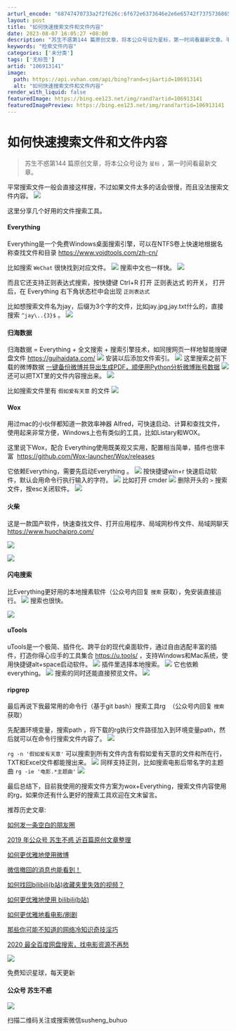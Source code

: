 ```yaml
---
arturl_encode: "68747470733a2f2f626c:6f672e6373646e2e6e65742f73757368656e67627568756f2f:61727469636c652f64657461696c732f313036393133313431"
layout: post
title: "如何快速搜索文件和文件内容"
date: 2023-08-07 16:05:27 +08:00
description: "苏生不惑第144 篇原创文章，将本公众号设为星标，第一时间看最新文章。平常搜索文件一般会直接这样搜，"
keywords: "检索文件内容"
categories: ['未分类']
tags: ['无标签']
artid: "106913141"
image:
  path: https://api.vvhan.com/api/bing?rand=sj&artid=106913141
  alt: "如何快速搜索文件和文件内容"
render_with_liquid: false
featuredImage: https://bing.ee123.net/img/rand?artid=106913141
featuredImagePreview: https://bing.ee123.net/img/rand?artid=106913141
---
```


# 如何快速搜索文件和文件内容

> 苏生不惑第144 篇原创文章，将本公众号设为
> `星标`
> ，第一时间看最新文章。

平常搜索文件一般会直接这样搜，不过如果文件太多的话会很慢，而且没法搜索文件内容。
![](https://i-blog.csdnimg.cn/blog_migrate/71716f52317b4d017963df9d91541f79.png)

这里分享几个好用的文件搜索工具。

#### Everything

Everything是一个免费Windows桌面搜索引擎，可以在NTFS卷上快速地根据名称查找文件和目录 https://www.voidtools.com/zh-cn/

比如搜索
`WeChat`
很快找到对应文件。
![](https://i-blog.csdnimg.cn/blog_migrate/59f5b0fd8ee5dab6e04e562df8a5acdf.png)
搜索中文也一样快。
![](https://i-blog.csdnimg.cn/blog_migrate/6d1d3834f22d20b7a85b75b6b4c7614f.png)

而且它还支持正则表达式搜索，按快捷键 Ctrl+R 打开 正则表达式 的开关， 打开后，在 Everything 右下角状态栏中会出现
`正则表达式`

比如想搜索文件名为jay，后缀为3个字的文件，比如jay.jpg,jay.txt什么的，直接搜索
`^jay\..{3}$`
。
![](https://i-blog.csdnimg.cn/blog_migrate/68675048fbf42ac5ae34562649f8ced6.png)

#### 归海数据

归海数据 = Everything + 全文搜索 + 搜索引擎技术，如同搜网页一样地智能搜硬盘文件 https://guihaidata.com/
![](https://i-blog.csdnimg.cn/blog_migrate/2592734a2871491cd164d3b574414ae4.png)
安装以后添加文件索引。
![](https://i-blog.csdnimg.cn/blog_migrate/0d0098d094fc761df4b228f457515351.png)
这里搜索之前下载的微博数据
[一键备份微博并导出生成PDF，顺便用Python分析微博账号数据](https://blog.csdn.net/sushengbuhuo/article/details/106536291)
![](https://i-blog.csdnimg.cn/blog_migrate/9ec9b6fce7b959dbc6b993b6a1622e9e.png)
还可以把TXT里的文件内容搜出来。
![](https://i-blog.csdnimg.cn/blog_migrate/f26855a6ab307ed1f2a85de714794a02.png)

比如搜索文件里有
`假如爱有天意`
的文件
![](https://i-blog.csdnimg.cn/blog_migrate/2572dd890d25fe0650a4f134caffc736.png)

#### Wox

用过mac的小伙伴都知道一款效率神器 Alfred，可快速启动、计算和查找文件，使用起来非常方便，Windows上也有类似的工具，比如Listary和WOX。

这里说下Wox，配合 Everything使用既美观又实用，配置相当简单，插件也很丰富  https://github.com/Wox-launcher/Wox/releases

它依赖Everything，需要先启动Everything 。
![](https://i-blog.csdnimg.cn/blog_migrate/4969cbfc789975daf228a53aed257238.png)
按快捷键win+r 快速启动软件，默认会用命令行执行输入的字符。
![](https://i-blog.csdnimg.cn/blog_migrate/453c652e576a0ba60f56b7875dfb03f9.png)
比如打开 cmder
![](https://i-blog.csdnimg.cn/blog_migrate/18b1c753944a4dcb8200296660226fd4.png)
删除开头的
`>`
搜索文件，按esc关闭软件。
![](https://i-blog.csdnimg.cn/blog_migrate/3af337615f3ad47edae65dd32ea9220e.png)

#### 火柴

这是一款国产软件，快速查找文件、打开应用程序、局域网秒传文件、局域网聊天 https://www.huochaipro.com/

![](https://i-blog.csdnimg.cn/blog_migrate/7eb1cbaa44b4624882f8bbb949c032d9.png)





![](https://i-blog.csdnimg.cn/blog_migrate/889ca0314dc64cc74f463898a2d237e8.png)






#### 闪电搜索

比Everything更好用的本地搜素软件（公众号内回复
`搜索`
获取），免安装直接运行。
![](https://i-blog.csdnimg.cn/blog_migrate/610a29467e7ddafe04af23cd5a41a02c.png)
搜索也很快。

![](https://i-blog.csdnimg.cn/blog_migrate/525a3d8df409812e5aee6ba676b6744c.png)






#### uTools

uTools是一个极简、插件化、跨平台的现代桌面软件，通过自由选配丰富的插件，打造你得心应手的工具集合 https://u.tools/ ，支持Windows和Mac系统，使用快捷键alt+space启动软件。
![](https://i-blog.csdnimg.cn/blog_migrate/560fc2f9739f13a001c3007185f643a7.png)
插件里选择本地搜索。
![](https://i-blog.csdnimg.cn/blog_migrate/7955e41e2e34492e5e868439d2d5a952.png)
它也依赖everything。
![](https://i-blog.csdnimg.cn/blog_migrate/d033f95ccec8b23fd5a9c57267c10e0f.png)
搜索的同时还能直接预览文件。
![](https://i-blog.csdnimg.cn/blog_migrate/6e1bdb8f813120b8be88e34b221859b4.png)

#### ripgrep

最后再说下我最常用的命令行（基于git bash）搜索工具rg  （公众号内回复
`搜索`
获取）

先配置环境变量，搜索path ，将下载的rg执行文件路径加入到环境变量path，然后就可以在命令行搜索文件内容了。
![](https://i-blog.csdnimg.cn/blog_migrate/2149f8e4a29930411029d0fdf632c6e8.png)

`rg -n '假如爱有天意'`
可以搜索到所有文件内含有假如爱有天意的文件和所在行，TXT和Excel文件都能搜出来。
![](https://i-blog.csdnimg.cn/blog_migrate/b8f785264a82942d292396543805e3c0.png)
同样支持正则，比如搜索电影后带名字的主题曲
`rg -ie '电影.*主题曲'`
![](https://i-blog.csdnimg.cn/blog_migrate/f944ca40596f351ef053b9accb0018aa.png)

最后总结下，目前我使用的搜索文件方案为wox+Everything，搜索文件内容使用的rg，如果你还有什么更好的搜索工具欢迎在文末留言。

推荐历史文章:

[如何发一条空白的朋友圈](https://blog.csdn.net/sushengbuhuo/article/details/97724156)

[2019 年公众号 苏生不惑 近百篇原创文章整理](https://mp.weixin.qq.com/s?__biz=MzIyMjg2ODExMA%3D%3D&idx=1&mid=2247484345&scene=21&sn=8768d22a9c329f6d4ce2d307d4930a36#wechat_redirect)

[如何更优雅地使用微博](https://blog.csdn.net/sushengbuhuo/article/details/106678422)

[微信撤回的消息也能看到！](https://mp.weixin.qq.com/s?__biz=MzIyMjg2ODExMA%3D%3D&idx=1&mid=2247484813&scene=21&sn=6900a1d63a2fb73b620a4a8547abded3#wechat_redirect)

[如何找回bilibili(b站)收藏夹里失效的视频？](https://blog.csdn.net/sushengbuhuo/article/details/106233132)

[如何更优雅地使用 bilibili(b站)](https://blog.csdn.net/sushengbuhuo/article/details/105803594)

[如何更优雅地看电影/刷剧](https://mp.weixin.qq.com/s?__biz=MzIyMjg2ODExMA%3D%3D&idx=1&mid=2247484616&scene=21&sn=ac194a8951f154b662b34ca67c83e958#wechat_redirect)

[那些你可能不知道的网络冷知识奇技淫巧](https://mp.weixin.qq.com/s?__biz=MzIyMjg2ODExMA%3D%3D&idx=1&mid=2247484477&scene=21&sn=360a762ca52a0a95968e77fc75b66d32#wechat_redirect)

[2020 最全百度网盘搜索，找电影资源不再愁](https://mp.weixin.qq.com/s?__biz=MzIyMjg2ODExMA%3D%3D&idx=1&mid=2247484882&scene=21&sn=4b1e623d73ba540dd756ea8e028bca02#wechat_redirect)

![](https://i-blog.csdnimg.cn/blog_migrate/19f9266fa403c5143c51a750d364b3c3.png)


免费知识星球，每天更新

#### 公众号 苏生不惑

![](https://i-blog.csdnimg.cn/blog_migrate/56dc1737f875b21d4bbe6bdbd21435bb.png)


扫描二维码关注或搜索微信susheng\_buhuo
